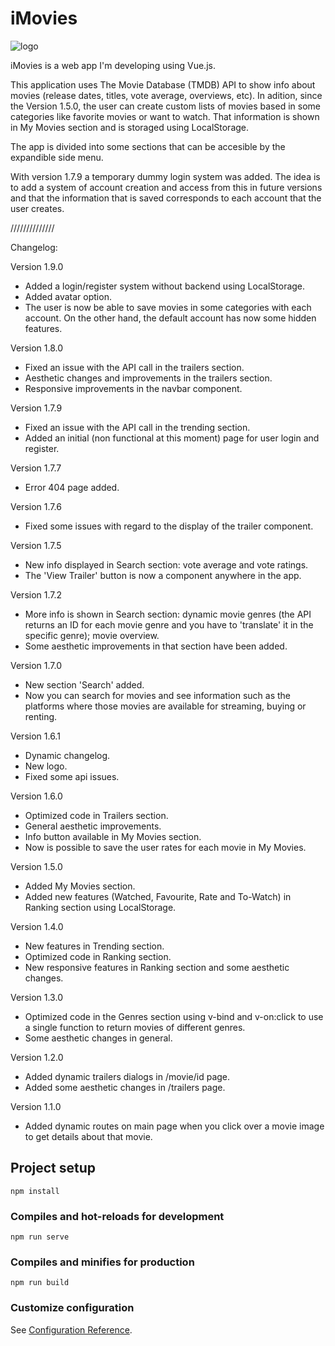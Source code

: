 # iMovies

![logo](https://user-images.githubusercontent.com/57297760/104850259-56674000-58ee-11eb-9add-8f684be8bbbd.jpg)

iMovies is a web app I'm developing using Vue.js.

This application uses The Movie Database (TMDB) API to show info about movies (release dates, titles, vote average, overviews, etc). In adition, since the Version 1.5.0, the user can create custom lists of movies based in some categories like favorite movies or want to watch. That information is shown in My Movies section and is storaged using LocalStorage.

The app is divided into some sections that can be accesible by the expandible side menu. 

With version 1.7.9 a temporary dummy login system was added. The idea is to add a system of account creation and access from this in future versions and that the information that is saved corresponds to each account that the user creates.

//////////////

Changelog:

Version 1.9.0

* Added a login/register system without backend using LocalStorage. 
* Added avatar option. 
* The user is now be able to save movies in some categories with each account. On the other hand, the default account has now some hidden features.

Version 1.8.0

 * Fixed an issue with the API call in the trailers section.
 * Aesthetic changes and improvements in the trailers section.
 * Responsive improvements in the navbar component.

Version 1.7.9

 * Fixed an issue with the API call in the trending section.
 * Added an initial (non functional at this moment) page for user login and register.

Version 1.7.7

 * Error 404 page added.

Version 1.7.6

 * Fixed some issues with regard to the display of the trailer component.

Version 1.7.5

 * New info displayed in Search section: vote average and vote ratings.
 * The 'View Trailer' button is now a component anywhere in the app.

Version 1.7.2

 * More info is shown in Search section: dynamic movie genres (the API returns an ID for each movie genre and you have to 'translate' it in the specific genre); movie overview.
 * Some aesthetic improvements in that section have been added.

Version 1.7.0

 * New section 'Search' added.
 * Now you can search for movies and see information such as the platforms where those movies are available for streaming, buying or renting.

Version 1.6.1

 * Dynamic changelog.
 * New logo.
 * Fixed some api issues.

Version 1.6.0

 * Optimized code in Trailers section.
 * General aesthetic improvements.
 * Info button available in My Movies section.
 * Now is possible to save the user rates for each movie in My Movies.

Version 1.5.0

 * Added My Movies section.
 * Added new features (Watched, Favourite, Rate and To-Watch) in Ranking section using LocalStorage.

Version 1.4.0

 * New features in Trending section.
 * Optimized code in Ranking section.
 * New responsive features in Ranking section and some aesthetic changes.

Version 1.3.0

 * Optimized code in the Genres section using v-bind and v-on:click to use a single function to return movies of different genres.
 * Some aesthetic changes in general.

Version 1.2.0

 * Added dynamic trailers dialogs in /movie/id page.
 * Added some aesthetic changes in /trailers page.

Version 1.1.0

 * Added dynamic routes on main page when you click over a movie image to get details about that movie.

## Project setup
```
npm install
```

### Compiles and hot-reloads for development
```
npm run serve
```

### Compiles and minifies for production
```
npm run build
```

### Customize configuration
See [Configuration Reference](https://cli.vuejs.org/config/).
